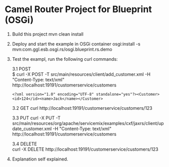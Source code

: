 Camel Router Project for Blueprint (OSGi)
=========================================

1. 	Build this project
    	mvn clean install

2. 	Deploy and start the example in OSGi container 
		osgi:install -s mvn:com.ggl.esb.osgi.rs/osgi.blueprint.rs.demo

3.	Test the exampl, run the following curl commands:

   	3.1 POST  
  		$ curl -X POST -T src/main/resources/client/add_customer.xml -H "Content-Type: text/xml" http://localhost:19191/customerservice/customers
  		
  		<?xml version="1.0" encoding="UTF-8" standalone="yes"?><Customer><id>124</id><name>Jack</name></Customer>

   	3.2 GET
  		curl http://localhost:19191/customerservice/customers/123
 
	3.3 PUT
  		curl -X PUT -T src/main/resources/org/apache/servicemix/examples/cxf/jaxrs/client/update_customer.xml -H "Content-Type: text/xml" http://localhost:19191/customerservice/customers
	
	3.4 DELETE   
		curl -X DELETE http://localhost:19191/customerservice/customers/123
		
4.	Explanation
	self explained.